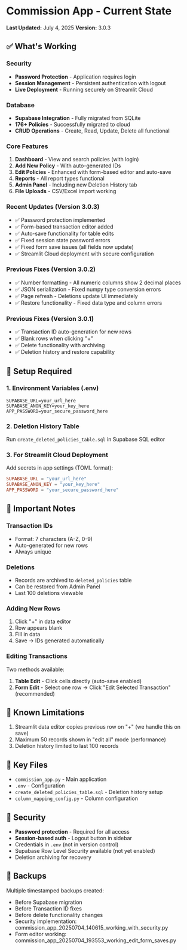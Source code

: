 # Commission App - Current State
**Last Updated:** July 4, 2025
**Version:** 3.0.3

## ✅ What's Working

### Security
- **Password Protection** - Application requires login
- **Session Management** - Persistent authentication with logout
- **Live Deployment** - Running securely on Streamlit Cloud

### Database
- **Supabase Integration** - Fully migrated from SQLite
- **176+ Policies** - Successfully migrated to cloud
- **CRUD Operations** - Create, Read, Update, Delete all functional

### Core Features
1. **Dashboard** - View and search policies (with login)
2. **Add New Policy** - With auto-generated IDs
3. **Edit Policies** - Enhanced with form-based editor and auto-save
4. **Reports** - All report types functional
5. **Admin Panel** - Including new Deletion History tab
6. **File Uploads** - CSV/Excel import working

### Recent Updates (Version 3.0.3)
- ✅ Password protection implemented
- ✅ Form-based transaction editor added
- ✅ Auto-save functionality for table edits
- ✅ Fixed session state password errors
- ✅ Fixed form save issues (all fields now update)
- ✅ Streamlit Cloud deployment with secure configuration

### Previous Fixes (Version 3.0.2)
- ✅ Number formatting - All numeric columns show 2 decimal places
- ✅ JSON serialization - Fixed numpy type conversion errors
- ✅ Page refresh - Deletions update UI immediately
- ✅ Restore functionality - Fixed data type and column errors

### Previous Fixes (Version 3.0.1)
- ✅ Transaction ID auto-generation for new rows
- ✅ Blank rows when clicking "+"
- ✅ Delete functionality with archiving
- ✅ Deletion history and restore capability

## 🔧 Setup Required

### 1. Environment Variables (.env)
```
SUPABASE_URL=your_url_here
SUPABASE_ANON_KEY=your_key_here
APP_PASSWORD=your_secure_password_here
```

### 2. Deletion History Table
Run `create_deleted_policies_table.sql` in Supabase SQL editor

### 3. For Streamlit Cloud Deployment
Add secrets in app settings (TOML format):
```toml
SUPABASE_URL = "your_url_here"
SUPABASE_ANON_KEY = "your_key_here"
APP_PASSWORD = "your_secure_password_here"
```

## 📝 Important Notes

### Transaction IDs
- Format: 7 characters (A-Z, 0-9)
- Auto-generated for new rows
- Always unique

### Deletions
- Records are archived to `deleted_policies` table
- Can be restored from Admin Panel
- Last 100 deletions viewable

### Adding New Rows
1. Click "+" in data editor
2. Row appears blank
3. Fill in data
4. Save → IDs generated automatically

### Editing Transactions
Two methods available:
1. **Table Edit** - Click cells directly (auto-save enabled)
2. **Form Edit** - Select one row → Click "Edit Selected Transaction" (recommended)

## 🚨 Known Limitations

1. Streamlit data editor copies previous row on "+" (we handle this on save)
2. Maximum 50 records shown in "edit all" mode (performance)
3. Deletion history limited to last 100 records

## 📂 Key Files

- `commission_app.py` - Main application
- `.env` - Configuration
- `create_deleted_policies_table.sql` - Deletion history setup
- `column_mapping_config.py` - Column configuration

## 🔐 Security

- **Password protection** - Required for all access
- **Session-based auth** - Logout button in sidebar
- Credentials in `.env` (not in version control)
- Supabase Row Level Security available (not yet enabled)
- Deletion archiving for recovery

## 💾 Backups

Multiple timestamped backups created:
- Before Supabase migration
- Before Transaction ID fixes
- Before delete functionality changes
- Security implementation: commission_app_20250704_140615_working_with_security.py
- Form editor working: commission_app_20250704_193553_working_edit_form_saves.py